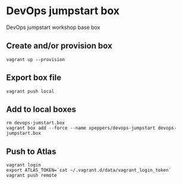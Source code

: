 # DevOps jumpstart box

DevOps jumpstart workshop base box

## Create and/or provision box
    vagrant up --provision

## Export box file
    vagrant push local

## Add to local boxes
    rm devops-jumstart.box
    vagrant box add --force --name xpeppers/devops-jumpstart devops-jumpstart.box

## Push to Atlas
    vagrant login
    export ATLAS_TOKEN=`cat ~/.vagrant.d/data/vagrant_login_token`
    vagrant push remote
